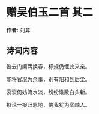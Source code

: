 # 赠吴伯玉二首  其二

**作者**: 刘弇

## 诗词内容

瞥去门阑两换春，标规仍惬此来亲。

能将官况为余事，别有阳和到后尘。

衮衮何妨流水淡，纷纷谁数白头新。

拟论一报归恩地，愧我犹为栾棘人。

